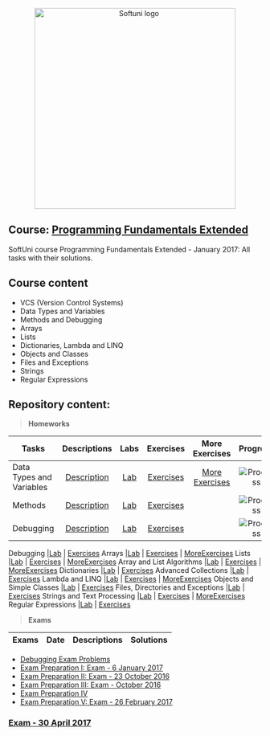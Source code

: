 <p align="center">
	<a href="https://softuni.bg/"><img src="https://www.jobs.bg/assets/logo/2017-09-01/b_6e048c01c340d967f2a6e540e9825d46.png" alt="Softuni logo" width="400" align="center">
	</a>
<p>

## Course: [Programming Fundamentals Extended](https://softuni.bg/trainings/1568/programming-fundamentals-exended-january-2017)
SoftUni course Programming Fundamentals Extended - January 2017: All tasks with their solutions.

## Course content
- VCS (Version Control Systems)
- Data Types and Variables
- Methods and Debugging
- Arrays
- Lists
- Dictionaries, Lambda and LINQ
- Objects and Classes
- Files and Exceptions
- Strings
- Regular Expressions

## Repository content:

> **Homeworks**

Tasks								|Descriptions																														| Labs																														| Exercises																															|More Exercises	 																														|Progress																													
------------------------------------|:---------------------------------------------------------------------------------------------------------------------------------:|:-------------------------------------------------------------------------------------------------------------------------:|:---------------------------------------------------------------------------------------------------------------------------------:|:-------------------------------------------------------------------------------------------------------------------------------------:|:-------------:
Data Types and Variables			|[Description](https://github.com/dobroslav-atanasov/Programming-Fundamentals-Extended/tree/master/Resources)						|[Lab](https://github.com/dobroslav-atanasov/Programming-Fundamentals-Extended/tree/master/01.%20DataTypes-Lab)  			|[Exercises](https://github.com/dobroslav-atanasov/Programming-Fundamentals-Extended/tree/master/02.%20DataTypes-Exercises)  		|[More Exercises](https://github.com/dobroslav-atanasov/Programming-Fundamentals-Extended/tree/master/03.%20DataTypes-MoreExercises)	|![Progress](http://progressed.io/bar/100?title=completed)
Methods								|[Description](https://github.com/dobroslav-atanasov/Programming-Fundamentals-Extended/tree/master/Resources)						|[Lab](https://github.com/dobroslav-atanasov/Programming-Fundamentals-Extended/tree/master/04.%20Methods-Lab) 				|[Exercises](https://github.com/dobroslav-atanasov/Programming-Fundamentals-Extended/tree/master/05.%20Methods-Exercises)			|																																		|![Progress](http://progressed.io/bar/100?title=completed)
Debugging							|[Description](https://github.com/dobroslav-atanasov/Programming-Fundamentals-Extended/tree/master/Resources)						|[Lab](https://github.com/dobroslav-atanasov/Programming-Fundamentals-Extended/tree/master/06.%20Debugging-Lab) 			|[Exercises](https://github.com/dobroslav-atanasov/Programming-Fundamentals-Extended/tree/master/07.%20Debugging-Exercises)			|																																		|![Progress](http://progressed.io/bar/100?title=completed)

Debugging 							|[Lab](https://github.com/dobroslav-atanasov/Programming-Fundamentals-Extended/tree/master/06.%20Debugging-Lab) 					| [Exercises](https://github.com/dobroslav-atanasov/Programming-Fundamentals-Extended/tree/master/07.%20Debugging-Exercises)
Arrays 								|[Lab](https://github.com/dobroslav-atanasov/Programming-Fundamentals-Extended/tree/master/08.%20Arrays-Lab) 						| [Exercises](https://github.com/dobroslav-atanasov/Programming-Fundamentals-Extended/tree/master/09.%20Arrays-Exercises) 					| [MoreExercises](https://github.com/dobroslav-atanasov/Programming-Fundamentals-Extended/tree/master/10.%20Arrays-MoreExercises)
Lists 								|[Lab](https://github.com/dobroslav-atanasov/Programming-Fundamentals-Extended/tree/master/11.%20Lists-Lab) 						| [Exercises](https://github.com/dobroslav-atanasov/Programming-Fundamentals-Extended/tree/master/12.%20Lists-Exercises)					| [MoreExercises](https://github.com/dobroslav-atanasov/Programming-Fundamentals-Extended/tree/master/13.%20Lists-MoreExercises)
Array and List Algorithms 			|[Lab](https://github.com/dobroslav-atanasov/Programming-Fundamentals-Extended/tree/master/14.%20ArrayAndListAlgorithms-Lab) 		| [Exercises](https://github.com/dobroslav-atanasov/Programming-Fundamentals-Extended/tree/master/15.%20ArrayAndListAlgorithms-Exercises)	| [MoreExercises](https://github.com/dobroslav-atanasov/Programming-Fundamentals-Extended/tree/master/16.%20ArrayAndListAlgorithms-MoreExercises)
Dictionaries 						|[Lab](https://github.com/dobroslav-atanasov/Programming-Fundamentals-Extended/tree/master/17.%20Dictionaries-Lab) 					| [Exercises](https://github.com/dobroslav-atanasov/Programming-Fundamentals-Extended/tree/master/18.%20Dictionaries-Exercises)
Advanced Collections 				|[Lab](https://github.com/dobroslav-atanasov/Programming-Fundamentals-Extended/tree/master/19.%20AdvancedCollections-Lab) 			| [Exercises](https://github.com/dobroslav-atanasov/Programming-Fundamentals-Extended/tree/master/20.%20AdvancedCollections-Exercises)
Lambda and LINQ 					|[Lab](https://github.com/dobroslav-atanasov/Programming-Fundamentals-Extended/tree/master/21.%20LambdaAndLINQ-Lab) 				| [Exercises](https://github.com/dobroslav-atanasov/Programming-Fundamentals-Extended/tree/master/22.%20LambdaAndLINQ-Exercises) 			| [MoreExercises](https://github.com/dobroslav-atanasov/Programming-Fundamentals-Extended/tree/master/23.%20LambdaAndLINQ-MoreExercises)
Objects and Simple Classes 			|[Lab](https://github.com/dobroslav-atanasov/Programming-Fundamentals-Extended/tree/master/24.%20ObjectsAndSimpleClasses-Lab)	 	| [Exercises](https://github.com/dobroslav-atanasov/Programming-Fundamentals-Extended/tree/master/25.%20ObjectsAndSimpleClasses-Exercises)
Files, Directories and Exceptions 	|[Lab](https://github.com/dobroslav-atanasov/Programming-Fundamentals-Extended/tree/master/26.%20FilesDirectoriesAndExceptions-Lab) | [Exercises](https://github.com/dobroslav-atanasov/Programming-Fundamentals-Extended/tree/master/27.%20FilesDirectoriesAndExceptions-Exercises)
Strings and Text Processing 		|[Lab](https://github.com/dobroslav-atanasov/Programming-Fundamentals-Extended/tree/master/28.%20StringsAndTextProcessing-Lab) 		| [Exercises](https://github.com/dobroslav-atanasov/Programming-Fundamentals-Extended/tree/master/29.%20StringsAndTextProcessing-Exercises) | [MoreExercises](https://github.com/dobroslav-atanasov/Programming-Fundamentals-Extended/tree/master/30.%20StringsAndTextProcessing-MoreExercises)
Regular Expressions 				|[Lab](https://github.com/dobroslav-atanasov/Programming-Fundamentals-Extended/tree/master/31.%20RegularExpressions-Lab) 			| [Exercises](https://github.com/dobroslav-atanasov/Programming-Fundamentals-Extended/tree/master/32.%20RegularExpressions-Exercises)

> **Exams**

Exams				|Date				|Descriptions																											|Solutions
--------------------|:-----------------:|:---------------------------------------------------------------------------------------------------------------------:|:----------:

- [Debugging Exam Problems](https://github.com/dobroslav-atanasov/Programming-Fundamentals-Extended/tree/master/33.%20DebuggingExamProblems)
- [Exam Preparation I: Exam - 6 January 2017](https://github.com/dobroslav-atanasov/Programming-Fundamentals-Extended/tree/master/34.%20ExamPreparationI)
- [Exam Preparation II: Exam - 23 October 2016](https://github.com/dobroslav-atanasov/Programming-Fundamentals-Extended/tree/master/35.%20ExamPreparationII)
- [Exam Preparation III: Exam - October 2016](https://github.com/dobroslav-atanasov/Programming-Fundamentals-Extended/tree/master/36.%20ExamPreparationIII)
- [Exam Preparation IV](https://github.com/dobroslav-atanasov/Programming-Fundamentals-Extended/tree/master/37.%20ExamPreparationIV)
- [Exam Preparation V: Exam - 26 February 2017](https://github.com/dobroslav-atanasov/Programming-Fundamentals-Extended/tree/master/38.%20ExamPreparationV)


### [Exam - 30 April 2017](https://github.com/dobroslav-atanasov/Programming-Fundamentals-Extended/tree/master/Exam-30.04.2017)
